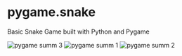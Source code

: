 # pygame.snake
Basic Snake Game built with Python and Pygame

![pygame summ 3](https://user-images.githubusercontent.com/75189508/208195361-8cabf1fa-0585-4658-99f6-f363f06dc5c8.png)
![pygame summ 1](https://user-images.githubusercontent.com/75189508/208195364-41b2f3bb-4baf-41b8-a74f-000fa014532d.png)
![pygame summ 2](https://user-images.githubusercontent.com/75189508/208195366-633cb264-f8cc-4f37-8460-d9b3dc24eab5.png)
